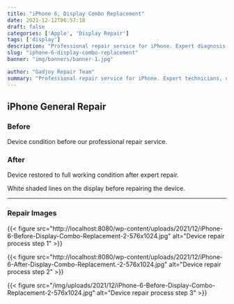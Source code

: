 ```yaml
---
title: "iPhone 6, Display Combo Replacement"
date: 2021-12-12T06:57:18
draft: false
categories: ['Apple', 'Display Repair']
tags: ['display']
description: "Professional repair service for iPhone. Expert diagnosis and quality repairs in Bangalore."
slug: "iphone-6-display-combo-replacement"
banner: "img/banners/banner-1.jpg"

author: "Gadjoy Repair Team"
summary: "Professional repair service for iPhone. Expert technicians, quality parts, warranty included."
---
```


## iPhone General Repair

### Before

Device condition before our professional repair service.

### After

Device restored to full working condition after expert repair.

White shaded lines on the display before repairing the device.

---

### Repair Images

{{< figure src="http://localhost:8080/wp-content/uploads/2021/12/iPhone-6-Before-Display-Combo-Replacement-2-576x1024.jpg" alt="Device repair process step 1" >}}

{{< figure src="http://localhost:8080/wp-content/uploads/2021/12/iPhone-6-After-Display-Combo-Replacement.-2-576x1024.jpg" alt="Device repair process step 2" >}}

{{< figure src="/img/uploads/2021/12/iPhone-6-Before-Display-Combo-Replacement-2-576x1024.jpg" alt="Device repair process step 3" >}}

